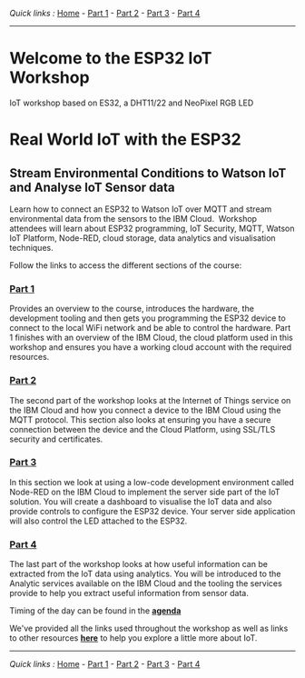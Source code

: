 *Quick links :*
[Home](/README.md) - [Part 1](/en/part1/README.md) - [Part 2](/en/part2/README.md) - [Part 3](/en/part3/README.md) - [Part 4](/en/part4/README.md)
***

# Welcome to the ESP32 IoT Workshop

IoT workshop based on ES32, a DHT11/22 and NeoPixel RGB LED

# Real World IoT with the ESP32

## Stream Environmental Conditions to Watson IoT and Analyse IoT Sensor data

Learn how to connect an ESP32 to Watson IoT over MQTT and stream environmental data from the sensors to the IBM Cloud.  Workshop attendees will learn about ESP32 programming, IoT Security, MQTT, Watson IoT Platform, Node-RED, cloud storage, data analytics and visualisation techniques.

Follow the links to access the different sections of the course:

### [Part 1](/en/part1/README.md)

Provides an overview to the course, introduces the hardware, the development tooling and then gets you programming the ESP32 device to connect to the local WiFi network and be able to control the hardware.
Part 1 finishes with an overview of the IBM Cloud, the cloud platform used in this workshop and ensures you have a working cloud account with the required resources.

### [Part 2](/en/part2/README.md)

The second part of the workshop looks at the Internet of Things service on the IBM Cloud and how you connect a device to the IBM Cloud using the MQTT protocol.  This section also looks at ensuring you have a secure connection between the device and the Cloud Platform, using SSL/TLS security and certificates.

### [Part 3](/en/part3/README.md)

In this section we look at using a low-code development environment called Node-RED on the IBM Cloud to implement the server side part of the IoT solution.  You will create a dashboard to visualise the IoT data and also provide controls to configure the ESP32 device.  Your server side application will also control the LED attached to the ESP32.

### [Part 4](/en/part4/README.md)

The last part of the workshop looks at how useful information can be extracted from the IoT data using analytics.  You will be introduced to the Analytic services available on the IBM Cloud and the tooling the services provide to help you extract useful information from sensor data.

Timing of the day can be found in the [**agenda**](/en/AGENDA.md)

We've provided all the links used throughout the workshop as well as links to other resources [**here**](/en/RESOURCES.md) to help you explore a little more about IoT.
***
*Quick links :*
[Home](/README.md) - [Part 1](/en/part1/README.md) - [Part 2](/en/part2/README.md) - [Part 3](/en/part3/README.md) - [Part 4](/en/part4/README.md)
